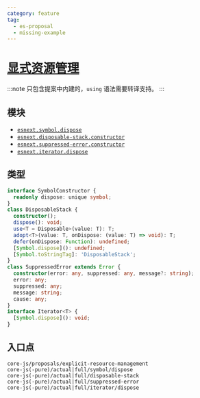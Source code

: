 ```yaml
---
category: feature
tag:
  - es-proposal
  - missing-example
---
```


# [显式资源管理](https://github.com/tc39/proposal-explicit-resource-management)

:::note
只包含提案中内建的，`using` 语法需要转译支持。
:::

## 模块

- [`esnext.symbol.dispose`](https://github.com/zloirock/core-js/blob/master/packages/core-js/modules/esnext.symbol.dispose.js)
- [`esnext.disposable-stack.constructor`](https://github.com/zloirock/core-js/blob/master/packages/core-js/modules/esnext.disposable-stack.constructor.js)
- [`esnext.suppressed-error.constructor`](https://github.com/zloirock/core-js/blob/master/packages/core-js/modules/esnext.suppressed-error.constructor.js)
- [`esnext.iterator.dispose`](https://github.com/zloirock/core-js/blob/master/packages/core-js/modules/esnext.iterator.dispose.js)

## 类型

```ts
interface SymbolConstructor {
  readonly dispose: unique symbol;
}
class DisposableStack {
  constructor();
  dispose(): void;
  use<T = Disposable>(value: T): T;
  adopt<T>(value: T, onDispose: (value: T) => void): T;
  defer(onDispose: Function): undefined;
  [Symbol.dispose](): undefined;
  [Symbol.toStringTag]: 'DisposableStack';
}
class SuppressedError extends Error {
  constructor(error: any, suppressed: any, message?: string);
  error: any;
  suppressed: any;
  message: string;
  cause: any;
}
interface Iterator<T> {
  [Symbol.dispose](): void;
}
```

## 入口点

```
core-js/proposals/explicit-resource-management
core-js(-pure)/actual|full/symbol/dispose
core-js(-pure)/actual|full/disposable-stack
core-js(-pure)/actual|full/suppressed-error
core-js(-pure)/actual|full/iterator/dispose
```
